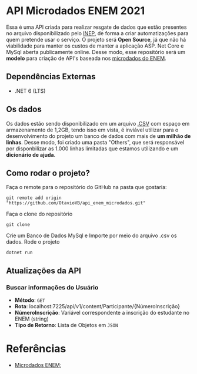 ﻿# API Microdados ENEM 2021
Essa é uma API criada para realizar resgate de dados que estão presentes no arquivo disponibilizado pelo [INEP](https://www.gov.br/inep/pt-br), de forma a criar automatizações para quem pretende usar o serviço. O projeto será **Open Source**, já que não há viabilidade para manter os custos de manter a aplicação ASP. Net Core e MySql aberta publicamente online. Desse modo, esse repositório será um **modelo** para criação de API's baseada nos [microdados do ENEM](https://www.gov.br/inep/pt-br/acesso-a-informacao/dados-abertos/microdados/enem).

## Dependências Externas
- .NET 6 (LTS)

## Os dados
Os dados estão sendo disponibilizado em um arquivo [.CSV](https://pt.wikipedia.org/wiki/Comma-separated_values) com espaço em armazenamento de 1,2GB, tendo isso em vista, é inviável utilizar para o desenvolvimento do projeto um banco de dados com mais de **um milhão de linhas**. Desse modo, foi criado uma pasta "Others", que será responsável por disponbilizar as 1.000 linhas limitadas que estamos utilizando e um **dicionário de ajuda**.

## Como rodar o projeto?

Faça o remote para o repositório do GitHub na pasta que gostaria:
```
git remote add origin "https://github.com/OtavioVB/api_enem_microdados.git"
```

Faça o clone do repositório
```
git clone
```

Crie um Banco de Dados MySql e Importe por meio do arquivo .csv os dados.
Rode o projeto
```
dotnet run
```

## Atualizações da API

### Buscar informações do Usuário
- **Método**: `GET`
- **Rota**: localhost:7225/api/v1/content/Participante/{NúmeroInscrição}
- **NúmeroInscrição**: Variável correspondente a inscrição do estudante no ENEM (string)
- **Tipo de Retorno**: Lista de Objetos em `JSON`

# Referências
- [Microdados ENEM](https://www.gov.br/inep/pt-br/acesso-a-informacao/dados-abertos/microdados/enem);